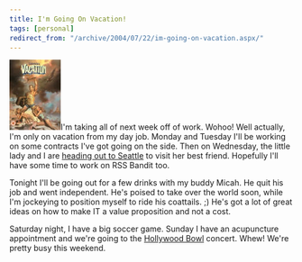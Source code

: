 ```yaml
---
title: I'm Going On Vacation!
tags: [personal]
redirect_from: "/archive/2004/07/22/im-going-on-vacation.aspx/"
---
```


![Vacation](/assets/images/Vacation.jpg)I'm taking all of next week off of
work. Wohoo! Well actually, I'm only on vacation from my day job. Monday
and Tuesday I'll be working on some contracts I've got going on the
side. Then on Wednesday, the little lady and I are [heading out to
Seattle](https://haacked.com/archive/2004/06/29/707.aspx) to visit her
best friend. Hopefully I'll have some time to work on RSS Bandit too.

Tonight I'll be going out for a few drinks with my buddy Micah. He quit
his job and went independent. He's poised to take over the world soon,
while I'm jockeying to position myself to ride his coattails. ;) He's
got a lot of great ideas on how to make IT a value proposition and not a
cost.

Saturday night, I have a big soccer game. Sunday I have an acupuncture
appointment and we're going to the [Hollywood
Bowl](https://haacked.com/archive/2004/07/23/838.aspx) concert. Whew!
We're pretty busy this weekend.

